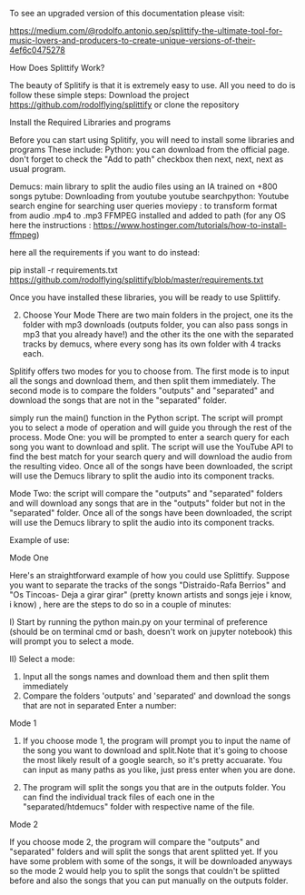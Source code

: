 To see an upgraded version of this documentation please visit:

https://medium.com/@rodolfo.antonio.sep/splittify-the-ultimate-tool-for-music-lovers-and-producers-to-create-unique-versions-of-their-4ef6c0475278

How Does Splittify Work?

The beauty of Splitify is that it is extremely easy to use. All you need to do is follow these simple steps:
Download the project https://github.com/rodolflying/splittify or clone the repository

Install the Required Libraries and programs

Before you can start using Splitify, you will need to install some libraries and programs These include:
Python: you can download from the official page. don't forget to check the "Add to path" checkbox then next, next, next as usual program.

Demucs: main library to split the audio files using an IA trained on +800 songs
pytube: Downloading from youtube youtube
searchpython: Youtube search engine for searching user queries
moviepy : to transform format from audio .mp4 to .mp3
FFMPEG installed and added to path (for any OS here the instructions : https://www.hostinger.com/tutorials/how-to-install-ffmpeg)

here all the requirements if you want to do instead:

pip install -r requirements.txt
https://github.com/rodolflying/splittify/blob/master/requirements.txt

Once you have installed these libraries, you will be ready to use Splittify.

2.  Choose Your Mode
There are two main folders in the project, one its the folder with mp3 downloads (outputs folder, you can also pass songs in mp3 that you already have!) and the other its the one with the separated tracks by demucs, where every song has its own folder with 4 tracks each.

Splitify offers two modes for you to choose from. The first mode is to input all the songs and download them, and then split them immediately. The second mode is to compare the folders "outputs" and "separated" and download the songs that are not in the "separated" folder.

simply run the main() function in the Python script. The script will prompt you to select a mode of operation and will guide you through the rest of the process.
Mode One: you will be prompted to enter a search query for each song you want to download and split. The script will use the YouTube API to find the best match for your search query and will download the audio from the resulting video. Once all of the songs have been downloaded, the script will use the Demucs library to split the audio into its component tracks.

Mode Two: the script will compare the "outputs" and "separated" folders and will download any songs that are in the "outputs" folder but not in the "separated" folder. Once all of the songs have been downloaded, the script will use the Demucs library to split the audio into its component tracks.



Example of use:

Mode One

Here's an straightforward example of how you could use Splittify. Suppose you want to separate the tracks of the songs "Distraido-Rafa Berrios" and "Os Tincoas- Deja a girar girar" (pretty known artists and songs jeje i know, i know) , here are the steps to do so in a couple of minutes:

I) Start by running the python main.py on your terminal of preference (should be on terminal cmd or bash, doesn't work on jupyter notebook) this will prompt you to select a mode.

II) Select a mode: 

1. Input all the songs names and download them and then split them immediately
2. Compare the folders 'outputs' and 'separated' and download the songs that are not in separated
Enter a number:


Mode 1

1. If you choose mode 1, the program will prompt you to input the name of the song you want to download and split.Note that it's going to choose the most likely result of a google search, so it's pretty accuarate. You can input as many paths as you like, just press enter when you are done.

2. The program will split the songs you that are in the outputs folder. You can find the individual track files of each one in the "separated/htdemucs" folder with respective name of the file. 

Mode 2 

If you choose mode 2, the program will compare the "outputs" and "separated" folders and will split the songs that arent splitted yet. If you have some problem with some of the songs, it will be downloaded anyways so the mode 2 would help you to split the songs that couldn't be splitted before and also the songs that you can put manually on the outputs folder.
